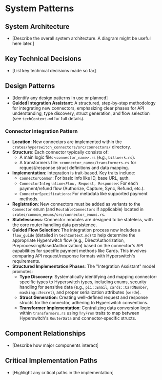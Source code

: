 # System Patterns

## System Architecture

- [Describe the overall system architecture. A diagram might be useful here later.]

## Key Technical Decisions

- [List key technical decisions made so far]

## Design Patterns

- [Identify any design patterns in use or planned]
- **Guided Integration Assistant**: A structured, step-by-step methodology for integrating new connectors, emphasizing clear phases for API understanding, type discovery, struct generation, and flow selection (see `techContext.md` for full details).

### Connector Integration Pattern

- **Location**: New connectors are implemented within the `crates/hyperswitch_connectors/src/connectors/` directory.
- **Structure**: Each connector typically consists of:
    - A main logic file: `<connector_name>.rs` (e.g., `billwerk.rs`).
    - A transformers file: `<connector_name>/transformers.rs` for request/response struct definitions and data mapping.
- **Implementation**: Integration is trait-based. Key traits include:
    - `ConnectorCommon`: For basic info like ID, base URL, auth.
    - `ConnectorIntegration<Flow, Request, Response>`: For each payment/refund flow (Authorize, Capture, Sync, Refund, etc.).
    - `ConnectorSpecifications`: For metadata like supported payment methods.
- **Registration**: New connectors must be added as variants to the `Connector` enum (and `RoutableConnectors` if applicable) located in `crates/common_enums/src/connector_enums.rs`.
- **Statelessness**: Connector modules are designed to be stateless, with the core router handling data persistence.
- **Guided Flow Selection**: The integration process now includes a `flow_guide` (detailed in `techContext.md`) to help determine the appropriate Hyperswitch flow (e.g., DirectAuthorization, PreprocessingBasedAuthorization) based on the connector's API capabilities for specific payment methods like Cards. This involves comparing API request/response formats with Hyperswitch's requirements.
- **Structured Implementation Phases**: The "Integration Assistant" model promotes:
    - **Type Discovery**: Systematically identifying and mapping connector-specific types to Hyperswitch types, including enums, security handling for sensitive data (e.g., `pii::Email`, `cards::CardNumber`, `masking::Secret`), and proper serialization attributes (`serde`).
    - **Struct Generation**: Creating well-defined request and response structs for the connector, adhering to Hyperswitch conventions.
    - **Transformer Implementation**: Centralizing data conversion logic within `transformers.rs` using `TryFrom` traits to map between Hyperswitch's `RouterData` and connector-specific structs.

## Component Relationships

- [Describe how major components interact]

## Critical Implementation Paths

- [Highlight any critical paths in the implementation]
